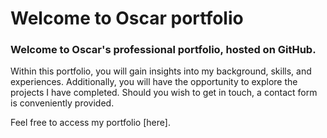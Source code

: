 # Welcome to Oscar portfolio

### Welcome to Oscar's professional portfolio, hosted on GitHub.

Within this portfolio, you will gain insights into my background, skills, and experiences. Additionally, you will have the opportunity to explore the projects I have completed. Should you wish to get in touch, a contact form is conveniently provided.

Feel free to access my portfolio [here].
